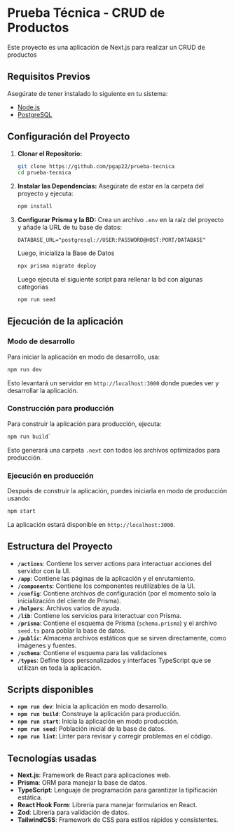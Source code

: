 # Prueba Técnica - CRUD de Productos

Este proyecto es una aplicación de Next.js para realizar un CRUD de productos

## Requisitos Previos

Asegúrate de tener instalado lo siguiente en tu sistema:

- [Node.js](https://nodejs.org/) 
- [PostgreSQL](https://www.postgresql.org/download/)

## Configuración del Proyecto

1. **Clonar el Repositorio:**

   ```bash
   git clone https://github.com/pgap22/prueba-tecnica
   cd prueba-tecnica
   ```
2.  **Instalar las Dependencias:**
Asegúrate de estar en la carpeta del proyecto y ejecuta:
	```bash
	npm install
	```
3. **Configurar Prisma y la BD:** Crea un archivo `.env` en la raíz del proyecto y añade la URL de tu base de datos:

	```plaintext
	DATABASE_URL="postgresql://USER:PASSWORD@HOST:PORT/DATABASE"	
	```
	Luego, inicializa la Base de Datos
	```bash
	npx prisma migrate deploy
	```
	Luego ejecuta el siguiente script para rellenar la bd con algunas categorias
	```bash
	npm run seed
	```
## Ejecución de la aplicación

### Modo de desarrollo

Para iniciar la aplicación en modo de desarrollo, usa:

```bash
npm run dev
```
Esto levantará un servidor en `http://localhost:3000` donde puedes ver y desarrollar la aplicación.

### Construcción para producción

Para construir la aplicación para producción, ejecuta:


```bash 
npm run build` 
```
Esto generará una carpeta `.next` con todos los archivos optimizados para producción.

### Ejecución en producción

Después de construir la aplicación, puedes iniciarla en modo de producción usando:


```bash 
npm start 
```

La aplicación estará disponible en `http://localhost:3000`.


## Estructura del Proyecto
- **`/actions`**: Contiene los server actions para interactuar acciones del servidor con la UI.
- **`/app`**: Contiene las páginas de la aplicación y el enrutamiento.
- **`/components`**: Contiene los componentes reutilizables de la UI.
- **`/config`**: Contiene archivos de configuración (por el momento solo la inicialización del cliente de Prisma).
- **`/helpers`**: Archivos varios de ayuda.
- **`/lib`**: Contiene los servicios para interactuar con Prisma.
- **`/prisma`**: Contiene el esquema de Prisma (`schema.prisma`) y el archivo `seed.ts` para poblar la base de datos.
- **`/public`**: Almacena archivos estáticos que se sirven directamente, como imágenes y fuentes.
- **`/schema`**: Contiene el esquema para las validaciones
- **`/types`**: Define tipos personalizados y interfaces TypeScript que se utilizan en toda la aplicación.


## Scripts disponibles

-   **`npm run dev`**: Inicia la aplicación en modo desarrollo.
-   **`npm run build`**: Construye la aplicación para producción.
-   **`npm run start`**: Inicia la aplicación en modo producción.
-   **`npm run seed`**: Población inicial de la base de datos.
-   **`npm run lint`**: Linter para revisar y corregir problemas en el código.

## Tecnologías usadas

-   **Next.js**: Framework de React para aplicaciones web.
-   **Prisma**: ORM para manejar la base de datos.
-   **TypeScript**: Lenguaje de programación para garantizar la tipificación estática.
-   **React Hook Form**: Librería para manejar formularios en React.
-   **Zod**: Librería para validación de datos.
-   **TailwindCSS**: Framework de CSS para estilos rápidos y consistentes.